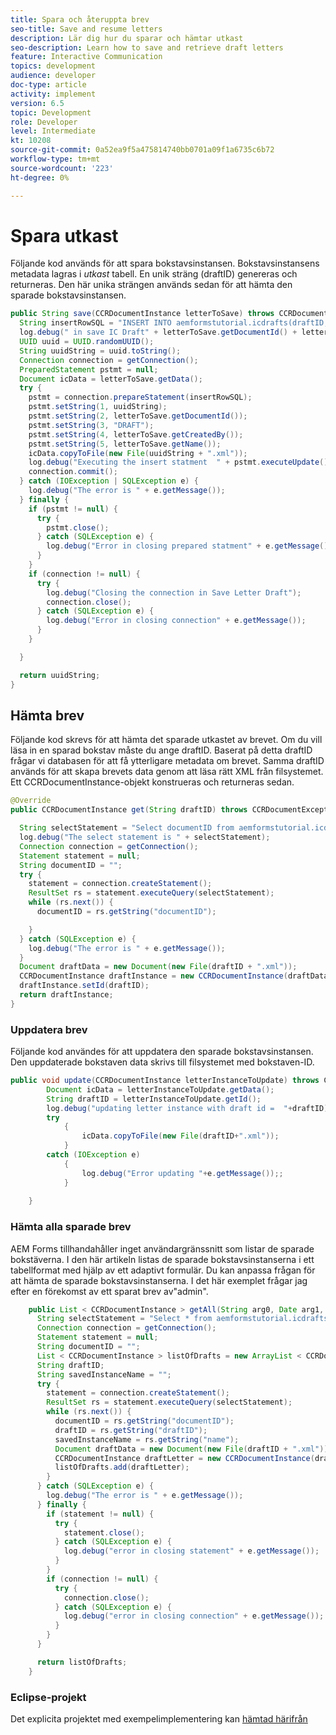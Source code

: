 ```yaml
---
title: Spara och återuppta brev
seo-title: Save and resume letters
description: Lär dig hur du sparar och hämtar utkast
seo-description: Learn how to save and retrieve draft letters
feature: Interactive Communication
topics: development
audience: developer
doc-type: article
activity: implement
version: 6.5
topic: Development
role: Developer
level: Intermediate
kt: 10208
source-git-commit: 0a52ea9f5a475814740bb0701a09f1a6735c6b72
workflow-type: tm+mt
source-wordcount: '223'
ht-degree: 0%

---
```


# Spara utkast

Följande kod används för att spara bokstavsinstansen. Bokstavsinstansens metadata lagras i _utkast_ tabell. En unik sträng (draftID) genereras och returneras. Den här unika strängen används sedan för att hämta den sparade bokstavsinstansen.

```java
public String save(CCRDocumentInstance letterToSave) throws CCRDocumentException {
  String insertRowSQL = "INSERT INTO aemformstutorial.icdrafts(draftID,documentID,status,owner,name) VALUES(?,?,?,?,?)";
  log.debug(" in save IC Draft" + letterToSave.getDocumentId() + letterToSave.getName());
  UUID uuid = UUID.randomUUID();
  String uuidString = uuid.toString();
  Connection connection = getConnection();
  PreparedStatement pstmt = null;
  Document icData = letterToSave.getData();
  try {
    pstmt = connection.prepareStatement(insertRowSQL);
    pstmt.setString(1, uuidString);
    pstmt.setString(2, letterToSave.getDocumentId());
    pstmt.setString(3, "DRAFT");
    pstmt.setString(4, letterToSave.getCreatedBy());
    pstmt.setString(5, letterToSave.getName());
    icData.copyToFile(new File(uuidString + ".xml"));
    log.debug("Executing the insert statment  " + pstmt.executeUpdate());
    connection.commit();
  } catch (IOException | SQLException e) {
    log.debug("The error is " + e.getMessage());
  } finally {
    if (pstmt != null) {
      try {
        pstmt.close();
      } catch (SQLException e) {
        log.debug("Error in closing prepared statment" + e.getMessage());
      }
    }
    if (connection != null) {
      try {
        log.debug("Closing the connection in Save Letter Draft");
        connection.close();
      } catch (SQLException e) {
        log.debug("Error in closing connection" + e.getMessage());
      }
    }

  }

  return uuidString;
}
```

## Hämta brev

Följande kod skrevs för att hämta det sparade utkastet av brevet.
Om du vill läsa in en sparad bokstav måste du ange draftID. Baserat på detta draftID frågar vi databasen för att få ytterligare metadata om brevet. Samma draftID används för att skapa brevets data genom att läsa rätt XML från filsystemet. Ett CCRDocumentInstance-objekt konstrueras och returneras sedan.


```java
@Override
public CCRDocumentInstance get(String draftID) throws CCRDocumentException {

  String selectStatement = "Select documentID from aemformstutorial.icdrafts where draftID='" + draftID + "'";
  log.debug("The select statement is " + selectStatement);
  Connection connection = getConnection();
  Statement statement = null;
  String documentID = "";
  try {
    statement = connection.createStatement();
    ResultSet rs = statement.executeQuery(selectStatement);
    while (rs.next()) {
      documentID = rs.getString("documentID");

    }
  } catch (SQLException e) {
    log.debug("The error is " + e.getMessage());
  }
  Document draftData = new Document(new File(draftID + ".xml"));
  CCRDocumentInstance draftInstance = new CCRDocumentInstance(draftData, "abc", documentID, CCRDocumentInstance.Status.DRAFT);
  draftInstance.setId(draftID);
  return draftInstance;
}
```

### Uppdatera brev

Följande kod användes för att uppdatera den sparade bokstavsinstansen. Den uppdaterade bokstaven data skrivs till filsystemet med bokstaven-ID.

```java
public void update(CCRDocumentInstance letterInstanceToUpdate) throws CCRDocumentException {
		Document icData = letterInstanceToUpdate.getData();
		String draftID = letterInstanceToUpdate.getId();
		log.debug("updating letter instance with draft id =  "+draftID);
		try
			{
				icData.copyToFile(new File(draftID+".xml"));
			} 
		catch (IOException e)
			{
				log.debug("Error updating "+e.getMessage());;
			}
		
	}
```

### Hämta alla sparade brev

AEM Forms tillhandahåller inget användargränssnitt som listar de sparade bokstäverna. I den här artikeln listas de sparade bokstavsinstanserna i ett tabellformat med hjälp av ett adaptivt formulär.
Du kan anpassa frågan för att hämta de sparade bokstavsinstanserna. I det här exemplet frågar jag efter en förekomst av ett sparat brev av&quot;admin&quot;.

```java
	public List < CCRDocumentInstance > getAll(String arg0, Date arg1, Date arg2, Map < String, Object > arg3) throws CCRDocumentException {
	  String selectStatement = "Select * from aemformstutorial.icdrafts where owner = 'admin'";
	  Connection connection = getConnection();
	  Statement statement = null;
	  String documentID = "";
	  List < CCRDocumentInstance > listOfDrafts = new ArrayList < CCRDocumentInstance > ();
	  String draftID;
	  String savedInstanceName = "";
	  try {
	    statement = connection.createStatement();
	    ResultSet rs = statement.executeQuery(selectStatement);
	    while (rs.next()) {
	      documentID = rs.getString("documentID");
	      draftID = rs.getString("draftID");
	      savedInstanceName = rs.getString("name");
	      Document draftData = new Document(new File(draftID + ".xml"));
	      CCRDocumentInstance draftLetter = new CCRDocumentInstance(draftData, savedInstanceName, documentID, CCRDocumentInstance.Status.DRAFT);
	      listOfDrafts.add(draftLetter);
	    }
	  } catch (SQLException e) {
	    log.debug("The error is " + e.getMessage());
	  } finally {
	    if (statement != null) {
	      try {
	        statement.close();
	      } catch (SQLException e) {
	        log.debug("error in closing statement" + e.getMessage());
	      }
	    }
	    if (connection != null) {
	      try {
	        connection.close();
	      } catch (SQLException e) {
	        log.debug("error in closing connection" + e.getMessage());
	      }
	    }
	  }

	  return listOfDrafts;
	}
```

### Eclipse-projekt

Det explicita projektet med exempelimplementering kan [hämtad härifrån](assets/icdrafts-eclipse-project.zip)

